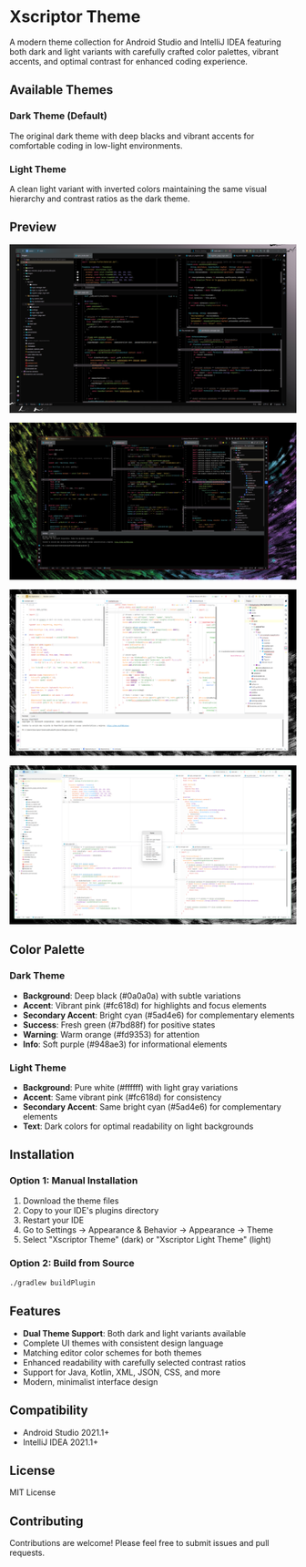 # Xscriptor Theme

A modern theme collection for Android Studio and IntelliJ IDEA featuring both dark and light variants with carefully crafted color palettes, vibrant accents, and optimal contrast for enhanced coding experience.

## Available Themes

### Dark Theme (Default)
The original dark theme with deep blacks and vibrant accents for comfortable coding in low-light environments.

### Light Theme
A clean light variant with inverted colors maintaining the same visual hierarchy and contrast ratios as the dark theme.

## Preview

![Preview 1](https://raw.githubusercontent.com/xscriptordev/jetbrains/main/xscriptor-theme/preview/preview.png)

![Preview 2](https://raw.githubusercontent.com/xscriptordev/jetbrains/main/xscriptor-theme/preview/preview2.png)

![Preview 3](https://raw.githubusercontent.com/xscriptordev/jetbrains/main/xscriptor-theme/preview/preview3.png)

![Preview 4](https://raw.githubusercontent.com/xscriptordev/jetbrains/main/xscriptor-theme/preview/preview4.png)

## Color Palette

### Dark Theme
- **Background**: Deep black (#0a0a0a) with subtle variations
- **Accent**: Vibrant pink (#fc618d) for highlights and focus elements
- **Secondary Accent**: Bright cyan (#5ad4e6) for complementary elements
- **Success**: Fresh green (#7bd88f) for positive states
- **Warning**: Warm orange (#fd9353) for attention
- **Info**: Soft purple (#948ae3) for informational elements

### Light Theme
- **Background**: Pure white (#ffffff) with light gray variations
- **Accent**: Same vibrant pink (#fc618d) for consistency
- **Secondary Accent**: Same bright cyan (#5ad4e6) for complementary elements
- **Text**: Dark colors for optimal readability on light backgrounds

## Installation

### Option 1: Manual Installation
1. Download the theme files
2. Copy to your IDE's plugins directory
3. Restart your IDE
4. Go to Settings → Appearance & Behavior → Appearance → Theme
5. Select "Xscriptor Theme" (dark) or "Xscriptor Light Theme" (light)

### Option 2: Build from Source
```bash
./gradlew buildPlugin
```

## Features

- **Dual Theme Support**: Both dark and light variants available
- Complete UI themes with consistent design language
- Matching editor color schemes for both themes
- Enhanced readability with carefully selected contrast ratios
- Support for Java, Kotlin, XML, JSON, CSS, and more
- Modern, minimalist interface design

## Compatibility

- Android Studio 2021.1+
- IntelliJ IDEA 2021.1+

## License

MIT License

## Contributing

Contributions are welcome! Please feel free to submit issues and pull requests.